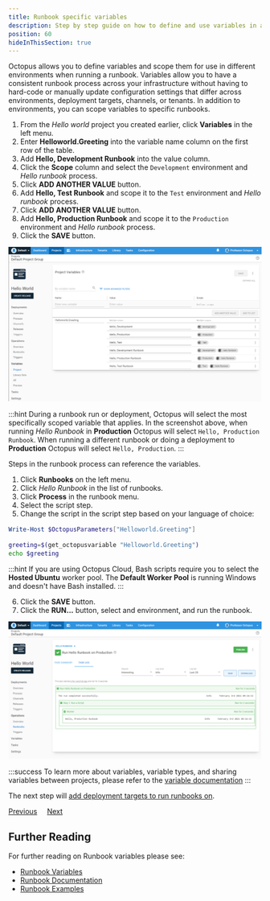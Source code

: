 ```yaml
---
title: Runbook specific variables
description: Step by step guide on how to define and use variables in a Octopus Deploy runbook.
position: 60
hideInThisSection: true
---
```


Octopus allows you to define variables and scope them for use in different environments when running a runbook.  Variables allow you to have a consistent runbook process across your infrastructure without having to hard-code or manually update configuration settings that differ across environments, deployment targets, channels, or tenants.  In addition to environments, you can scope variables to specific runbooks.  

1. From the *Hello world* project you created earlier, click **Variables** in the left menu.
1. Enter **Helloworld.Greeting** into the variable name column on the first row of the table.
1. Add **Hello, Development Runbook** into the value column.
1. Click the **Scope** column and select the `Development` environment and *Hello runbook* process.
1. Click **ADD ANOTHER VALUE** button.
1. Add **Hello, Test Runbook** and scope it to the `Test` environment and *Hello runbook* process.
1. Click **ADD ANOTHER VALUE** button.
1. Add **Hello, Production Runbook** and scope it to the `Production` environment and *Hello runbook* process.
1. Click the **SAVE** button.

![The hello world variables](images/variables.png)

:::hint
During a runbook run or deployment, Octopus will select the most specifically scoped variable that applies.  In the screenshot above, when running *Hello Runbook* in **Production** Octopus will select `Hello, Production Runbook`.  When running a different runbook or doing a deployment to **Production** Octopus will select `Hello, Production`.
:::

Steps in the runbook process can reference the variables.

1. Click **Runbooks** on the left menu.
1. Click *Hello Runbook* in the list of runbooks.
1. Click **Process** in the runbook menu.
1. Select the script step.
1. Change the script in the script step based on your language of choice:

```powershell PowerShell
Write-Host $OctopusParameters["Helloworld.Greeting"]
```
```bash Bash
greeting=$(get_octopusvariable "Helloworld.Greeting")
echo $greeting
```

:::hint
If you are using Octopus Cloud, Bash scripts require you to select the **Hosted Ubuntu** worker pool.  The **Default Worker Pool** is running Windows and doesn't have Bash installed.
:::

6. Click the **SAVE** button.
7. Click the **RUN...** button, select and environment, and run the runbook.

![The results of the hello world runbook run with variables](images/runbook-run-with-variables.png)

:::success
To learn more about variables, variable types, and sharing variables between projects, please refer to the [variable documentation](/docs/projects/variables/index.md)
:::

The next step will [add deployment targets to run runbooks on](/docs/getting-started/first-runbook-run/add-runbook-deployment-targets.md).

<span><a class="btn btn-outline-dark" href="/docs/getting-started/first-runbook-run/running-a-runbook">Previous</a></span>&nbsp;&nbsp;&nbsp;&nbsp;&nbsp;<span><a class="btn btn-success" href="/docs/getting-started/first-runbook-run/add-runbook-deployment-targets">Next</a></span>

## Further Reading

For further reading on Runbook variables please see:

- [Runbook Variables](/docs/runbooks/runbook-variables/index.md)
- [Runbook Documentation](/docs/runbooks/index.md)
- [Runbook Examples](/docs/runbooks/runbook-examples/index.md)